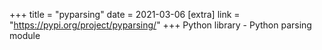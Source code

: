 +++
title = "pyparsing"
date = 2021-03-06
[extra]
link = "https://pypi.org/project/pyparsing/"
+++
Python library - Python parsing module

